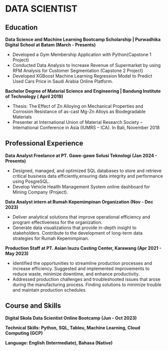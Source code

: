 # DATA SCIENTIST

## Education
**Data Science and Machine Learning Bootcamp Scholarship | Purwadhika Digital School at Batam (March - Presents)**
- Developed a Gym Membership Application with Python(Capstone 1 Project)
- Conducted Data Analysis to Increase Revenue of Supermarket by using RFM Analysis for Customer Segmentation (Capstone 2 Project)
- Developed XGBoost Machine Learning Regression Model to Predict Used Cars Price in Saudi Arabia Online Platform.
  
**Bachelor Degree of Material Science and Engineering | Bandung Institute of Technology ( April 2019)**
- Thesis: The Effect of Zn Alloying on Mechanical Properties and Corrosion Resistance of as-cast Mg-Zn Alloys as Biodegradable Materials
- Presenter at International Union of Material Research Society – International Conference in Asia (IUMRS – ICA). In Bali, November 2018

## Professional Experience
**Data Analyst Freelance at PT. Gawe-gawe Solusi Teknologi (Jan 2024 - Presents)**
- Designed, managed, and optimized SQL databases to store and retrieve critical business data efficiently,ensuring data integrity and performance using PosgreSQL.
- Develop Vehicle Health Management System online dashboard for Mining Company (Project).

**Data Analyst intern at Rumah Kepemimpinan Organization (Nov - Dec 2023)**
- Deliver analytical solutions that improve operational efficiency and program effectiveness for the organization.
- Generate data visualizations that provide in-depth insight to stakeholders. Contribute to the development of long-term data strategies for Rumah Kepemimpinan.

**Production Staff at PT. Asian Isuzu Casting Center, Karawang (Apr 2021 - May 2023)**
- Identified the opportunities to streamline production processes and increase efficiency. Suggested and implemented improvements to reduce waste, minimize downtime, and enhance productivity.
- Addressed production challenges and troubleshooted issues that arose during the manufacturing process. Finding solutions to minimize trouble and maintain production schedules.

## Course and Skills
**Digital Skola Data Scientist Online Bootcamp (Jun - Oct 2023)**

**Technical Skills: Python, SQL, Tableu, Machine Learning, Cloud Computing (GCP)**

**Language: English (Intermediate), Bahasa (Native)**
